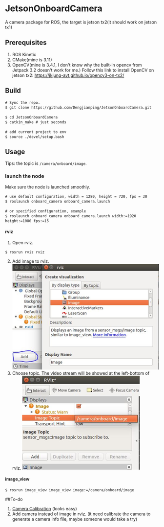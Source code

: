 # JetsonOnboardCamera
A camera package for ROS, the target is jetson tx2(it should work on jetson tx1) 

## Prerequisites
1. ROS Kinetic
2. CMake(mine is 3.11)
3. OpenCV(mine is 3.4.1, I don't know why the built-in opencv from Jetpack 3.2 doesn't work for me.)
   Follow this link to install OpenCV on jetson tx2: https://jkjung-avt.github.io/opencv3-on-tx2/

## Build
```
# Sync the repo.
$ git clone https://github.com/Dengjianping/JetsonOnboardCamera.git

$ cd JetsonOnboardCamera
$ catkin_make # just seconds

# add current project to env
$ source ./devel/setup.bash
```

## Usage
Tips: the topic is ```/camera/onboard/image```.

### launch the node
Make sure the node is launched smoothly.
```
# use default configuration, width = 1280, height = 720, fps = 30
$ roslaunch onboard_camera onboard_camera.launch

# or specified configuration, example
$ roslaunch onboard_camera onboard_camera.launch width:=1920 height:=1080 fps:=15
```

#### rviz
1. Open rviz.
```
$ rosrun rviz rviz
```
2. Add image to rviz.
   ![add_image](add_image_from_rviz.jpg)
3. Choose topic. The video stream will be showed at the left-bottom of rviz.
   ![add_image](choose_image_topic.jpg)


#### image_view
```
$ rosrun image_view image_view image:=/camera/onboard/image
```

##To-do
1. [Camera Calibration](http://wiki.ros.org/camera_calibration/Tutorials/MonocularCalibration) (looks easy)
2. Add camera instead of image in rviz. (it need calibrate the camera to generate a camera info file, maybe someone would take a try)